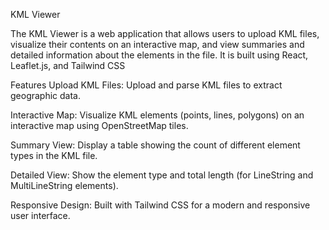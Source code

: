 KML Viewer

The KML Viewer is a web application that allows users to upload KML files, visualize their contents on an interactive map, and view summaries and detailed information about the elements in the file. It is built using React, Leaflet.js, and Tailwind CSS

Features
Upload KML Files: Upload and parse KML files to extract geographic data.

Interactive Map: Visualize KML elements (points, lines, polygons) on an interactive map using OpenStreetMap tiles.

Summary View: Display a table showing the count of different element types in the KML file.

Detailed View: Show the element type and total length (for LineString and MultiLineString elements).

Responsive Design: Built with Tailwind CSS for a modern and responsive user interface.
